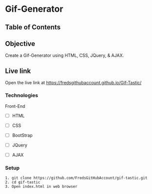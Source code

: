 # Gif-Generator

## Table of Contents 

## Objective 

Create a Gif-Generator using HTML, CSS, JQuery, & AJAX.  

## Live link
Open the live link at https://fredsgithubaccount.github.io/Gif-Tastic/

### Technologies
Front-End
- [ ] HTML
- [ ] CSS
- [ ] BootStrap
- [ ] JQuery
- [ ] AJAX


### Setup 
```
1. git clone https://github.com/FredsGitHubAccount/gif-tastic.git
2. cd gif-tastic
3. Open index.html in web browser

```
